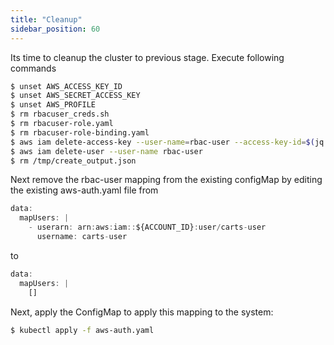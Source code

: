 ```yaml
---
title: "Cleanup"
sidebar_position: 60
---
```


Its time to cleanup the cluster to previous stage. Execute following commands
```bash test=false
$ unset AWS_ACCESS_KEY_ID  
$ unset AWS_SECRET_ACCESS_KEY  
$ unset AWS_PROFILE  
$ rm rbacuser_creds.sh
$ rm rbacuser-role.yaml
$ rm rbacuser-role-binding.yaml
$ aws iam delete-access-key --user-name=rbac-user --access-key-id=$(jq -r .AccessKey.AccessKeyId /tmp/create_output.json)
$ aws iam delete-user --user-name rbac-user
$ rm /tmp/create_output.json
```
Next remove the rbac-user mapping from the existing configMap by editing the existing aws-auth.yaml file from 
```js
data:
  mapUsers: |
    - userarn: arn:aws:iam::${ACCOUNT_ID}:user/carts-user
      username: carts-user

```
to 
```js
data:
  mapUsers: |
    []
```

Next, apply the ConfigMap to apply this mapping to the system:

```bash test=false
$ kubectl apply -f aws-auth.yaml
```
